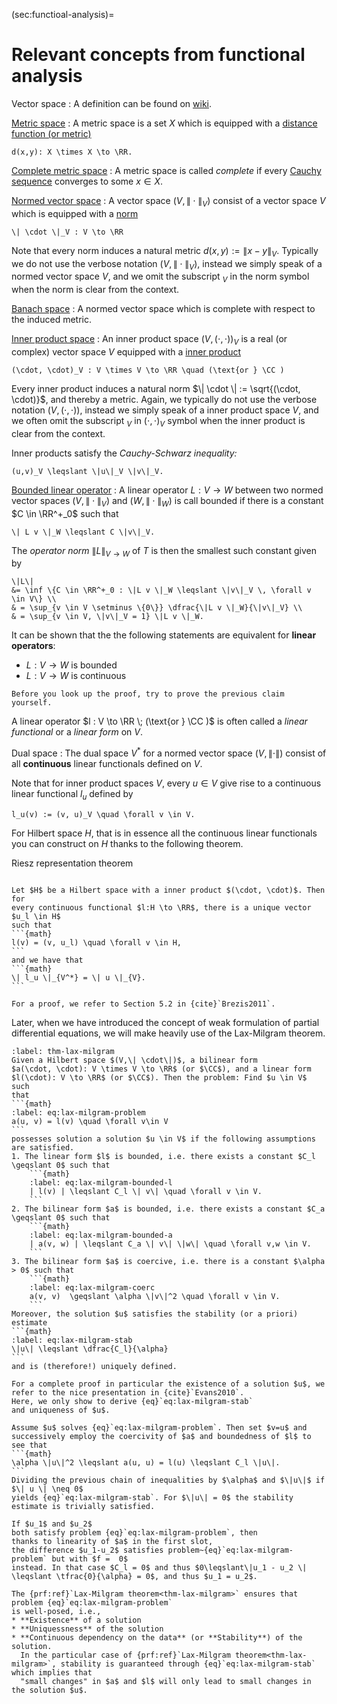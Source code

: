 (sec:functioal-analysis)=
# Relevant concepts from functional analysis

Vector space
: A definition can be found on [wiki](https://en.wikipedia.org/wiki/Vector_space).

[Metric space](https://en.wikipedia.org/wiki/Metric_space)
: A metric space is a set $X$ which is equipped with a [distance function (or metric)](https://en.wikipedia.org/wiki/Metric_space#Definition)

```{math}
d(x,y): X \times X \to \RR.
```

[Complete metric space](https://en.wikipedia.org/wiki/Complete_metric_space)
: A metric space is called *complete* if every [Cauchy sequence](https://en.wikipedia.org/wiki/Cauchy_sequence#In_a_metric_space)
converges to some $x \in X$.

[Normed vector space](https://en.wikipedia.org/wiki/Metric_space)
: A vector space $(V, \|\cdot\|_V)$ consist of a vector space $V$ which is 
equipped with a [norm](https://en.wikipedia.org/wiki/Norm_(mathematics)) 

```{math}
\| \cdot \|_V : V \to \RR
``` 

Note that every norm induces a natural metric $d(x, y) := \|x-y\|_V$.
Typically we do not use the verbose notation $(V, \|\cdot\|_V)$, instead
we simply speak of a normed vector space $V$, and we omit the subscript $_V$
in the norm symbol when the norm is clear from
the context.

[Banach space](https://en.wikipedia.org/wiki/Banach_space)
: A normed vector space which is complete with respect to the induced metric.

[Inner product space](https://en.wikipedia.org/wiki/Inner_product_space)
: An inner product space $\bigl(V, (\cdot, \cdot)\bigr)_V$ is a real 
(or complex) vector space $V$ equipped with a [inner product](https://en.wikipedia.org/wiki/Inner_product_space#Basic_properties)
    
```{math}
(\cdot, \cdot)_V : V \times V \to \RR \quad (\text{or } \CC )
``` 

Every inner product induces a natural norm $\| \cdot \| := \sqrt{(\cdot, \cdot)}$, and thereby a metric. 
Again, we typically do not use the verbose notation $\bigl(V, (\cdot,
\cdot)\bigr)$, instead we simply speak of a inner product space $V$,
and we often omit the subscript $_V$
in $(\cdot, \cdot)_V$ symbol when the inner product is clear from
the context.

Inner products satisfy the *Cauchy-Schwarz inequality:*
```{math}
(u,v)_V \leqslant \|u\|_V \|v\|_V.
```
<!-- and inequality only holds -->


[Bounded linear operator](https://en.wikipedia.org/wiki/Operator_(mathematics)#Bounded_operators)
: A linear operator $L: V \to W$ between two normed vector spaces 
$(V, \|\cdot\|_V)$ and $(W, \|\cdot\|_W)$
is call bounded if there is a constant $C \in \RR^+_0$ such that
```{math}
\| L v \|_W \leqslant C \|v\|_V.
```

The *operator norm* $\|L\|_{V\to W}$ of $T$ is then the smallest such constant given by 
```{math}
\|L\|
&= \inf \{C \in \RR^+_0 : \|L v \|_W \leqslant \|v\|_V \, \forall v \in V\} \\
& = \sup_{v \in V \setminus \{0\}} \dfrac{\|L v \|_W}{\|v\|_V} \\
& = \sup_{v \in V, \|v\|_V = 1} \|L v \|_W.
```
It can be shown that the the following statements are equivalent for **linear operators**:
* $L: V \to W$ is bounded
* $L: V \to W$ is continuous

<!-- See {cite}`Brezis2011` for a proof. -->

```{exercise} 
Before you look up the proof, try to prove the previous claim yourself.
```

A linear operator $l : V \to \RR \; (\text{or } \CC )$ is often called
a *linear functional* or a *linear form* on $V$.

Dual space
: The dual space $V^*$ for a normed vector space $(V, \|\cdot\|)$ consist
of all **continuous** linear functionals defined on $V$.

Note that for inner product spaces $V$, every $u \in V$ give rise to a 
continuous linear functional $l_u$ defined by
```{math}
l_u(v) := (v, u)_V \quad \forall v \in V.
```

For Hilbert space $H$, that is in essence all the continuous linear functionals
you can construct on $H$ thanks to the following theorem.

Riesz representation theorem 
````{prf:theorem} Riesz representation theorem

Let $H$ be a Hilbert space with a inner product $(\cdot, \cdot)$. Then for
every continuous functional $l:H \to \RR$, there is a unique vector $u_l \in H$
such that
```{math}
l(v) = (v, u_l) \quad \forall v \in H,
```
and we have that
```{math}
\| l_u \|_{V^*} = \| u \|_{V}.
```
````

```{prf:proof}
For a proof, we refer to Section 5.2 in {cite}`Brezis2011`. 
```

Later, when we have introduced the concept of weak formulation of partial differential equations, we will make heavily use of the  Lax-Milgram theorem.

````{prf:theorem} Lax-Milgram
:label: thm-lax-milgram
Given a Hilbert space $(V,\| \cdot\|)$, a bilinear form
$a(\cdot, \cdot): V \times V \to \RR$ (or $\CC$), and a linear form 
$l(\cdot): V \to \RR$ (or $\CC$). Then the problem: Find $u \in V$ such 
that 
```{math}
:label: eq:lax-milgram-problem
a(u, v) = l(v) \quad \forall v\in V
```
possesses solution a solution $u \in V$ if the following assumptions are satisfied.
1. The linear form $l$ is bounded, i.e. there exists a constant $C_l \geqslant 0$ such that
    ```{math}
    :label: eq:lax-milgram-bounded-l
    | l(v) | \leqslant C_l \| v\| \quad \forall v \in V.
    ```
2. The bilinear form $a$ is bounded, i.e. there exists a constant $C_a \geqslant 0$ such that
    ```{math}
    :label: eq:lax-milgram-bounded-a
    | a(v, w) | \leqslant C_a \| v\| \|w\| \quad \forall v,w \in V.
    ```
3. The bilinear form $a$ is coercive, i.e. there is a constant $\alpha > 0$ such that
    ```{math}
    :label: eq:lax-milgram-coerc
    a(v, v)  \geqslant \alpha \|v\|^2 \quad \forall v \in V.
    ```
Moreover, the solution $u$ satisfies the stability (or a priori) estimate
```{math}
:label: eq:lax-milgram-stab
\|u\| \leqslant \dfrac{C_l}{\alpha}
```
and is (therefore!) uniquely defined.
````

````{prf:proof}
For a complete proof in particular the existence of a solution $u$, we
refer to the nice presentation in {cite}`Evans2010`.
Here, we only show to derive {eq}`eq:lax-milgram-stab`
and uniqueness of $u$.

Assume $u$ solves {eq}`eq:lax-milgram-problem`. Then set $v=u$ and
successively employ the coercivity of $a$ and boundedness of $l$ to see that
```{math}
\alpha \|u\|^2 \leqslant a(u, u) = l(u) \leqslant C_l \|u\|.
```
Dividing the previous chain of inequalities by $\alpha$ and $\|u\|$ if $\| u \| \neq 0$
yields {eq}`eq:lax-milgram-stab`. For $\|u\| = 0$ the stability estimate is trivially satisfied.

If $u_1$ and $u_2$
both satisfy problem {eq}`eq:lax-milgram-problem`, then
thanks to linearity of $a$ in the first slot,
the difference $u_1-u_2$ satisfies problem~{eq}`eq:lax-milgram-problem` but with $f =  0$
instead. In that case $C_l = 0$ and thus $0\leqslant\|u_1 - u_2 \| \leqslant \tfrac{0}{\alpha} = 0$, and thus $u_1 = u_2$.
````

```{prf:remark}
The {prf:ref}`Lax-Milgram theorem<thm-lax-milgram>` ensures that 
problem {eq}`eq:lax-milgram-problem`
is well-posed, i.e.,
* **Existence** of a solution
* **Uniquessness** of the solution
* **Continuous dependency on the data** (or **Stability**) of the solution.
  In the particular case of {prf:ref}`Lax-Milgram theorem<thm-lax-milgram>`, stability is guaranteed through {eq}`eq:lax-milgram-stab` which implies that
  "small changes" in $a$ and $l$ will only lead to small changes in the solution $u$.
```